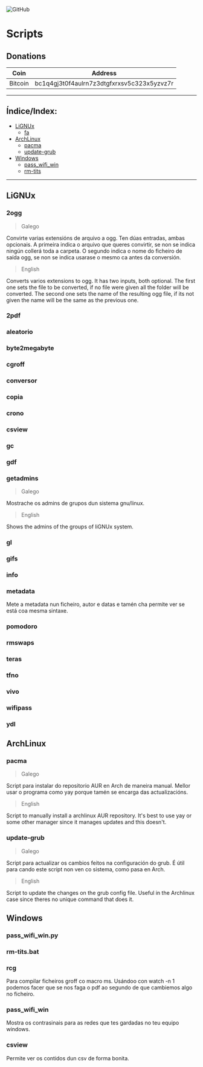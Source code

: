 ![GitHub](https://img.shields.io/github/license/ran-n/scripts.svg)
# Scripts

## Donations
| Coin      | Address                                       |
| ----      | -------                                       |
| Bitcoin   | bc1q4gj3t0f4aulrn7z3dtgfxrxsv5c323x5yzvz7r    |

----

## Índice/Index:
* [LiGNUx](README.md#lignux)
    * [fa](README.md#getadmins)
* [ArchLinux](README.md#archlinux)
    * [pacma](README.md#pacma)
    * [update-grub](README.md#update-grub)
* [Windows](README.md#windows)
    * [pass\_wifi\_win](README.md#pass\_wifi\_win)
    * [rm-tits](README.md#rm-tits)

----

## LiGNUx
### 2ogg
> Galego

Convirte varias extensións de arquivo a ogg. Ten dúas entradas, ambas opcionais. A primeira indica o arquivo que queres convirtir, se non se indica ningún collerá toda a carpeta. O segundo indica o nome do ficheiro de saída ogg, se non se indica usarase o mesmo ca antes da conversión.

> English 

Converts varios extensions to ogg. It has two inputs, both optional. The first one sets the file to be converted, if no file were given all the folder will be converted. The second one sets the name of the resulting ogg file, if its not given the name will be the same as the previous one.


### 2pdf
### aleatorio
### byte2megabyte
### cgroff
### conversor
### copia
### crono
### csview
### gc
### gdf

### getadmins
> Galego

Mostrache os admins de grupos dun sistema gnu/linux.

> English

Shows the admins of the groups of liGNUx system.


### gl
### gifs
### info
### metadata
Mete a metadata nun ficheiro, autor e datas e tamén cha permite ver se está coa mesma sintaxe.
### pomodoro
### rmswaps
### teras
### tfno
### vivo
### wifipass
### ydl

## ArchLinux
### pacma
> Galego
 
Script para instalar do repositorio AUR en Arch de maneira manual. Mellor usar o programa como yay porque tamén se encarga das actualizacións.

> English

Script to manually install a archlinux AUR repository. It's best to use yay or some other manager since it manages updates and this doesn't.


### update-grub
> Galego

Script para actualizar os cambios feitos na configuración do grub. É útil para cando este script non ven co sistema, como pasa en Arch.

> English

Script to update the changes on the grub config file. Useful in the Archlinux case since theres no unique command that does it.

## Windows
### pass\_wifi\_win.py
### rm-tits.bat

### rcg
Para compilar ficheiros groff co macro ms. Usándoo con watch -n 1 podemos facer que se nos faga o pdf ao segundo de que cambiemos algo no ficheiro.

### pass\_wifi\_win
Mostra os contrasinais para as redes que tes gardadas no teu equipo windows.


### csview
Permite ver os contidos dun csv de forma bonita.

